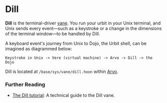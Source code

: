 # Dill

**Dill** is the terminal-driver [vane](glossary/vane). You run your urbit in your Unix terminal, and Unix sends every event—such as a keystroke or a change in the dimensions of the terminal window—to be handled by Dill.

A keyboard event's journey from Unix to Dojo, the Urbit shell, can be imagined as diagrammed below:

```
Keystroke in Unix -> Vere (virtual machine) -> Arvo -> Dill -> the Dojo
```

Dill is located at `/base/sys/vane/dill.hoon` within [Arvo](glossary/arvo).

### Further Reading

- [The Dill tutorial](system/kernel/dill): A technical guide to the Dill vane.
